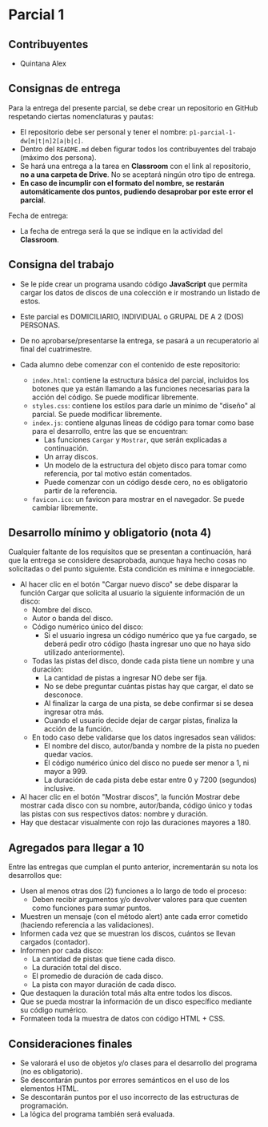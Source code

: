 # Parcial 1
## Contribuyentes

- Quintana Alex

## Consignas de entrega

Para la entrega del presente parcial, se debe crear un repositorio en GitHub respetando ciertas nomenclaturas y pautas:

- El repositorio debe ser personal y tener el nombre: `p1-parcial-1-dw[m|t|n]2[a|b|c]`.
- Dentro del `README.md` deben figurar todos los contribuyentes del trabajo (máximo dos persona).
- Se hará una entrega a la tarea en **Classroom** con el link al repositorio, **no a una carpeta de Drive**. No se aceptará ningún otro tipo de entrega.
- **En caso de incumplir con el formato del nombre, se restarán automáticamente dos puntos, pudiendo desaprobar por este error el parcial**.

Fecha de entrega:
- La fecha de entrega será la que se indique en la actividad del **Classroom**.

## Consigna del trabajo

- Se le pide crear un programa usando código **JavaScript** que permita cargar los datos de discos de una colección e ir mostrando un listado de estos.
- Este parcial es DOMICILIARIO, INDIVIDUAL o GRUPAL DE A 2 (DOS) PERSONAS.
- De no aprobarse/presentarse la entrega, se pasará a un recuperatorio al final del cuatrimestre.
- Cada alumno debe comenzar con el contenido de este repositorio:

  - `index.html`: contiene la estructura básica del parcial, incluidos los botones que ya están llamando a las funciones necesarias para la acción del código. Se puede modificar libremente.
  - `styles.css`: contiene los estilos para darle un mínimo de "diseño" al parcial. Se puede modificar libremente.
  - `index.js`: contiene algunas líneas de código para tomar como base para el desarrollo, entre las que se encuentran:
    - Las funciones `Cargar` y `Mostrar`, que serán explicadas a continuación.
    - Un array discos.
    - Un modelo de la estructura del objeto disco para tomar como referencia, por tal motivo están comentados. 
    - Puede comenzar con un código desde cero, no es obligatorio partir de la referencia.
  - `favicon.ico`: un favicon para mostrar en el navegador. Se puede cambiar libremente.

## Desarrollo mínimo y obligatorio (nota 4)

Cualquier faltante de los requisitos que se presentan a continuación, hará que la entrega se considere desaprobada, aunque haya hecho cosas no solicitadas o del punto siguiente. Esta condición es mínima e innegociable.

- Al hacer clic en el botón "Cargar nuevo disco" se debe disparar la función Cargar que solicita al usuario la siguiente información de un disco:
  - Nombre del disco.
  - Autor o banda del disco.
  - Código numérico único del disco:
    - Si el usuario ingresa un código numérico que ya fue cargado, se deberá pedir otro código (hasta ingresar uno que no haya sido utilizado anteriormente).
  - Todas las pistas del disco, donde cada pista tiene un nombre y una duración:
    - La cantidad de pistas a ingresar NO debe ser fija.
    - No se debe preguntar cuántas pistas hay que cargar, el dato se desconoce.
    - Al finalizar la carga de una pista, se debe confirmar si se desea ingresar otra más.
    - Cuando el usuario decide dejar de cargar pistas, finaliza la acción de la función.
  - En todo caso debe validarse que los datos ingresados sean válidos:
    - El nombre del disco, autor/banda y nombre de la pista no pueden quedar vacíos.
    - El código numérico único del disco no puede ser menor a 1, ni mayor a 999.
    - La duración de cada pista debe estar entre 0 y 7200 (segundos) inclusive.
- Al hacer clic en el botón "Mostrar discos", la función Mostrar debe mostrar cada disco con su nombre, autor/banda, código único y todas las pistas con sus respectivos datos: nombre y  duración.
- Hay que destacar visualmente con rojo las duraciones mayores a 180.

## Agregados para llegar a 10

Entre las entregas que cumplan el punto anterior, incrementarán su nota los desarrollos que:

- Usen al menos otras dos (2) funciones a lo largo de todo el proceso:
  - Deben recibir argumentos y/o devolver valores para que cuenten como funciones para sumar puntos.
- Muestren un mensaje (con el método alert) ante cada error cometido (haciendo referencia a las validaciones).
- Informen cada vez que se muestran los discos, cuántos se llevan cargados (contador).
- Informen por cada disco:
  - La cantidad de pistas que tiene cada disco.
  - La duración total del disco.
  - El promedio de duración de cada disco.
  - La pista con mayor duración de cada disco.
- Que destaquen la duración total más alta entre todos los discos.
- Que se pueda mostrar la información de un disco específico mediante su código numérico.
- Formateen toda la muestra de datos con código HTML + CSS.

## Consideraciones finales

- Se valorará el uso de objetos y/o clases para el desarrollo del programa (no es obligatorio).
- Se descontarán puntos por errores semánticos en el uso de los elementos HTML.
- Se descontarán puntos por el uso incorrecto de las estructuras de programación.
- La lógica del programa también será evaluada.
